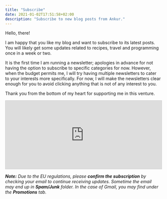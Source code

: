 ```yaml
---
title: "Subscribe"
date: 2021-01-02T17:51:58+02:00
description: "Subscribe to new blog posts from Ankur."
---
```


Hello, there!

I am happy that you like my blog and want to subscribe to its latest posts. You will likely get some updates related to recipes, travel and programming once in a week or two.

It is the first time I am running a newsletter; apologies in advance for not having the option to subscribe to specific categories for now. However, when the budget permits me, I will try having multiple newsletters to cater to your interests more specifically. For now, I will make the newsletters clear enough for you to avoid clicking anything that is not of any interest to you.

Thank you from the bottom of my heart for supporting me in this venture.

<iframe
scrolling="no"
style="width:100%!important;height:220px;border:1px #ccc solid !important"
src="https://buttondown.email/ankuroh?as_embed=true"
></iframe><br />

<i><strong>Note:</strong> Due to the EU regulations, please <strong>confirm the subscription</strong> by checking your email to continue receiving updates. Sometime the email may end up in <strong>Spam/Junk</strong> folder. In the case of Gmail, you may find under the <strong>Promotions</strong> tab.</i>